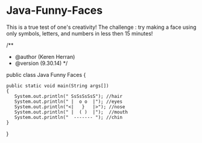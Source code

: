 Java-Funny-Faces
================

This is a true test of one's creativity! The challenge : try making a face using only symbols, letters, and numbers in less then 15 minutes!

/**
 * @author (Keren Herran) 
 * @version (9.30.14)
 */
 
public class Java Funny Faces
{
       
    public static void main(String args[])
    {
       System.out.println(" SsSsSsSsS"); //hair
       System.out.println(" |  o o  |"); //eyes
       System.out.println("<|   }   |>"); //nose
       System.out.println(" |  ( )  |");  //mouth
       System.out.println("  ------- "); //chin
    }

}
